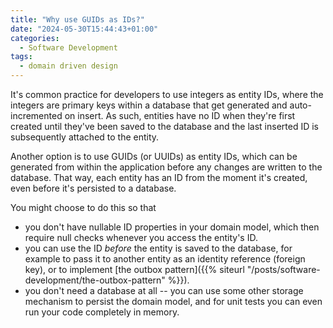```yaml
---
title: "Why use GUIDs as IDs?"
date: "2024-05-30T15:44:43+01:00"
categories:
  - Software Development
tags:
  - domain driven design
---
```


It's common practice for developers to use integers as entity IDs, where the integers are primary keys within a database that get generated and auto-incremented on insert. As such, entities have no ID when they're first created until they've been saved to the database and the last inserted ID is subsequently attached to the entity.

Another option is to use GUIDs (or UUIDs) as entity IDs, which can be generated from within the application before any changes are written to the database. That way, each entity has an ID from the moment it's created, even before it's persisted to a database.

You might choose to do this so that

- you don't have nullable ID properties in your domain model, which then require null checks whenever you access the entity's ID.
- you can use the ID _before_ the entity is saved to the database, for example to pass it to another entity as an identity reference (foreign key), or to implement [the outbox pattern]({{% siteurl "/posts/software-development/the-outbox-pattern" %}}).
- you don't need a database at all -- you can use some other storage mechanism to persist the domain model, and for unit tests you can even run your code completely in memory.
